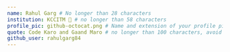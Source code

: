 ```yaml
---
name: Rahul Garg # No longer than 28 characters
institution: KCCITM 🚩 # no longer than 58 characters
profile_pic: github-octocat.png # Name and extension of your profile picture(ex. mona.png) The picture must be squared and 544px on width and height.
quote: Code Karo and Gaand Maro # no longer than 100 characters, avoid using quotes(") to guarantee the format remains the same.
github_user: rahulgarg84
---
```

